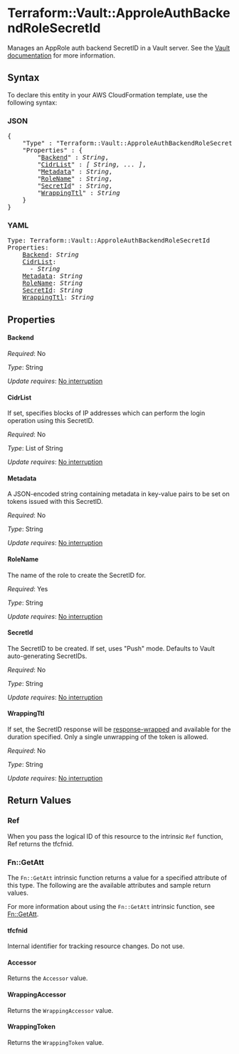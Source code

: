 # Terraform::Vault::ApproleAuthBackendRoleSecretId

Manages an AppRole auth backend SecretID in a Vault server. See the [Vault
documentation](https://www.vaultproject.io/docs/auth/approle.html) for more
information.

## Syntax

To declare this entity in your AWS CloudFormation template, use the following syntax:

### JSON

<pre>
{
    "Type" : "Terraform::Vault::ApproleAuthBackendRoleSecretId",
    "Properties" : {
        "<a href="#backend" title="Backend">Backend</a>" : <i>String</i>,
        "<a href="#cidrlist" title="CidrList">CidrList</a>" : <i>[ String, ... ]</i>,
        "<a href="#metadata" title="Metadata">Metadata</a>" : <i>String</i>,
        "<a href="#rolename" title="RoleName">RoleName</a>" : <i>String</i>,
        "<a href="#secretid" title="SecretId">SecretId</a>" : <i>String</i>,
        "<a href="#wrappingttl" title="WrappingTtl">WrappingTtl</a>" : <i>String</i>
    }
}
</pre>

### YAML

<pre>
Type: Terraform::Vault::ApproleAuthBackendRoleSecretId
Properties:
    <a href="#backend" title="Backend">Backend</a>: <i>String</i>
    <a href="#cidrlist" title="CidrList">CidrList</a>: <i>
      - String</i>
    <a href="#metadata" title="Metadata">Metadata</a>: <i>String</i>
    <a href="#rolename" title="RoleName">RoleName</a>: <i>String</i>
    <a href="#secretid" title="SecretId">SecretId</a>: <i>String</i>
    <a href="#wrappingttl" title="WrappingTtl">WrappingTtl</a>: <i>String</i>
</pre>

## Properties

#### Backend

_Required_: No

_Type_: String

_Update requires_: [No interruption](https://docs.aws.amazon.com/AWSCloudFormation/latest/UserGuide/using-cfn-updating-stacks-update-behaviors.html#update-no-interrupt)

#### CidrList

If set, specifies blocks of IP addresses which can
perform the login operation using this SecretID.

_Required_: No

_Type_: List of String

_Update requires_: [No interruption](https://docs.aws.amazon.com/AWSCloudFormation/latest/UserGuide/using-cfn-updating-stacks-update-behaviors.html#update-no-interrupt)

#### Metadata

A JSON-encoded string containing metadata in
key-value pairs to be set on tokens issued with this SecretID.

_Required_: No

_Type_: String

_Update requires_: [No interruption](https://docs.aws.amazon.com/AWSCloudFormation/latest/UserGuide/using-cfn-updating-stacks-update-behaviors.html#update-no-interrupt)

#### RoleName

The name of the role to create the SecretID for.

_Required_: Yes

_Type_: String

_Update requires_: [No interruption](https://docs.aws.amazon.com/AWSCloudFormation/latest/UserGuide/using-cfn-updating-stacks-update-behaviors.html#update-no-interrupt)

#### SecretId

The SecretID to be created. If set, uses "Push"
mode.  Defaults to Vault auto-generating SecretIDs.

_Required_: No

_Type_: String

_Update requires_: [No interruption](https://docs.aws.amazon.com/AWSCloudFormation/latest/UserGuide/using-cfn-updating-stacks-update-behaviors.html#update-no-interrupt)

#### WrappingTtl

If set, the SecretID response will be
[response-wrapped](https://www.vaultproject.io/docs/concepts/response-wrapping.html)
and available for the duration specified. Only a single unwrapping of the
token is allowed.

_Required_: No

_Type_: String

_Update requires_: [No interruption](https://docs.aws.amazon.com/AWSCloudFormation/latest/UserGuide/using-cfn-updating-stacks-update-behaviors.html#update-no-interrupt)

## Return Values

### Ref

When you pass the logical ID of this resource to the intrinsic `Ref` function, Ref returns the tfcfnid.

### Fn::GetAtt

The `Fn::GetAtt` intrinsic function returns a value for a specified attribute of this type. The following are the available attributes and sample return values.

For more information about using the `Fn::GetAtt` intrinsic function, see [Fn::GetAtt](https://docs.aws.amazon.com/AWSCloudFormation/latest/UserGuide/intrinsic-function-reference-getatt.html).

#### tfcfnid

Internal identifier for tracking resource changes. Do not use.

#### Accessor

Returns the <code>Accessor</code> value.

#### WrappingAccessor

Returns the <code>WrappingAccessor</code> value.

#### WrappingToken

Returns the <code>WrappingToken</code> value.

